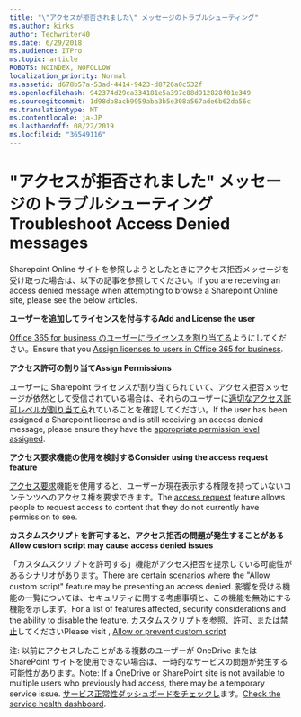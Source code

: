 ```yaml
---
title: "\"アクセスが拒否されました\" メッセージのトラブルシューティング"
ms.author: kirks
author: Techwriter40
ms.date: 6/29/2018
ms.audience: ITPro
ms.topic: article
ROBOTS: NOINDEX, NOFOLLOW
localization_priority: Normal
ms.assetid: d678b57a-53ad-4414-9423-d8726a0c532f
ms.openlocfilehash: 942374d29ca334181e5a397c88d912828f01e349
ms.sourcegitcommit: 1d98db8acb9959aba3b5e308a567ade6b62da56c
ms.translationtype: MT
ms.contentlocale: ja-JP
ms.lasthandoff: 08/22/2019
ms.locfileid: "36549116"
---
```

# <a name="troubleshoot-access-denied-messages"></a><span data-ttu-id="26ddc-102">"アクセスが拒否されました" メッセージのトラブルシューティング</span><span class="sxs-lookup"><span data-stu-id="26ddc-102">Troubleshoot Access Denied messages</span></span>

<span data-ttu-id="26ddc-103">Sharepoint Online サイトを参照しようとしたときにアクセス拒否メッセージを受け取った場合は、以下の記事を参照してください。</span><span class="sxs-lookup"><span data-stu-id="26ddc-103">If you are receiving an access denied message when attempting to browse a Sharepoint Online site, please see the below articles.</span></span>

<span data-ttu-id="26ddc-104">**ユーザーを追加してライセンスを付与する**</span><span class="sxs-lookup"><span data-stu-id="26ddc-104">**Add and License the user**</span></span>

<span data-ttu-id="26ddc-105">[Office 365 for business のユーザーにライセンスを割り当てる](https://docs.microsoft.com/office365/admin/subscriptions-and-billing/assign-licenses-to-users?view=o365-worldwide&amp;tabs=One)ようにしてください。</span><span class="sxs-lookup"><span data-stu-id="26ddc-105">Ensure that you [Assign licenses to users in Office 365 for business](https://docs.microsoft.com/office365/admin/subscriptions-and-billing/assign-licenses-to-users?view=o365-worldwide&amp;tabs=One).</span></span>

<span data-ttu-id="26ddc-106">**アクセス許可の割り当て**</span><span class="sxs-lookup"><span data-stu-id="26ddc-106">**Assign Permissions**</span></span>

<span data-ttu-id="26ddc-107">ユーザーに Sharepoint ライセンスが割り当てられていて、アクセス拒否メッセージが依然として受信されている場合は、それらのユーザーに[適切なアクセス許可レベルが割り当てら](https://docs.microsoft.com/sharepoint/understanding-permission-levels)れていることを確認してください。</span><span class="sxs-lookup"><span data-stu-id="26ddc-107">If the user has been assigned a Sharepoint license and is still receiving an access denied message, please ensure they have the [appropriate permission level assigned](https://docs.microsoft.com/sharepoint/understanding-permission-levels).</span></span>

<span data-ttu-id="26ddc-108">**アクセス要求機能の使用を検討する**</span><span class="sxs-lookup"><span data-stu-id="26ddc-108">**Consider using the access request feature**</span></span>

<span data-ttu-id="26ddc-109">[アクセス要求](https://support.office.com/article/Set-up-and-manage-access-requests-94B26E0B-2822-49D4-929A-8455698654B3)機能を使用すると、ユーザーが現在表示する権限を持っていないコンテンツへのアクセス権を要求できます。</span><span class="sxs-lookup"><span data-stu-id="26ddc-109">The [access request](https://support.office.com/article/Set-up-and-manage-access-requests-94B26E0B-2822-49D4-929A-8455698654B3) feature allows people to request access to content that they do not currently have permission to see.</span></span> 

<span data-ttu-id="26ddc-110">**カスタムスクリプトを許可すると、アクセス拒否の問題が発生することがある**</span><span class="sxs-lookup"><span data-stu-id="26ddc-110">**Allow custom script may cause access denied issues**</span></span>

<span data-ttu-id="26ddc-111">「カスタムスクリプトを許可する」機能がアクセス拒否を提示している可能性があるシナリオがあります。</span><span class="sxs-lookup"><span data-stu-id="26ddc-111">There are certain scenarios where the "Allow custom script" feature may be presenting an access denied.</span></span> <span data-ttu-id="26ddc-112">影響を受ける機能の一覧については、セキュリティに関する考慮事項と、この機能を無効にする機能を示します。</span><span class="sxs-lookup"><span data-stu-id="26ddc-112">For a list of features affected, security considerations and the ability to disable the feature.</span></span> <span data-ttu-id="26ddc-113">カスタムスクリプトを参照、[許可、または禁止](https://docs.microsoft.com/sharepoint/allow-or-prevent-custom-script)してください</span><span class="sxs-lookup"><span data-stu-id="26ddc-113">Please visit , [Allow or prevent custom script](https://docs.microsoft.com/sharepoint/allow-or-prevent-custom-script)</span></span>

<span data-ttu-id="26ddc-114">注: 以前にアクセスしたことがある複数のユーザーが OneDrive または SharePoint サイトを使用できない場合は、一時的なサービスの問題が発生する可能性があります。</span><span class="sxs-lookup"><span data-stu-id="26ddc-114">Note: If a OneDrive or SharePoint site is not available to multiple users who previously had access, there may be a temporary service issue.</span></span> <span data-ttu-id="26ddc-115">[サービス正常性ダッシュボードをチェックし](https://portal.office.com/adminportal/home#/servicehealth)ます。</span><span class="sxs-lookup"><span data-stu-id="26ddc-115">[Check the service health dashboard](https://portal.office.com/adminportal/home#/servicehealth).</span></span>


  

